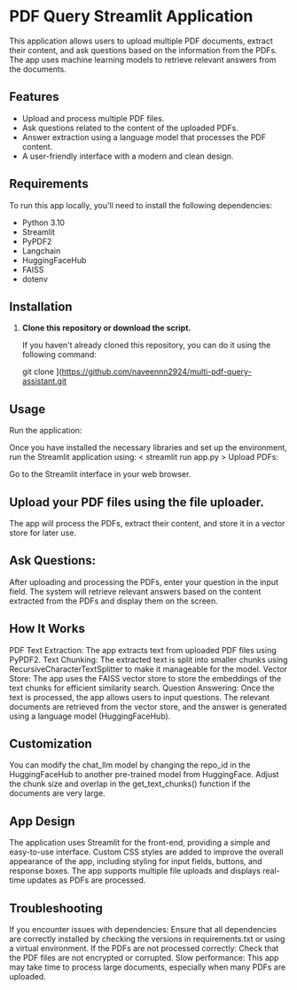 # PDF Query Streamlit Application

This application allows users to upload multiple PDF documents, extract their content, and ask questions based on the information from the PDFs. The app uses machine learning models to retrieve relevant answers from the documents.

## Features
- Upload and process multiple PDF files.
- Ask questions related to the content of the uploaded PDFs.
- Answer extraction using a language model that processes the PDF content.
- A user-friendly interface with a modern and clean design.

## Requirements

To run this app locally, you'll need to install the following dependencies:

- Python 3.10
- Streamlit
- PyPDF2
- Langchain
- HuggingFaceHub
- FAISS
- dotenv

## Installation

1. **Clone this repository or download the script.**
   
   If you haven't already cloned this repository, you can do it using the following command:


   git clone <repository-url>](https://github.com/naveennn2924/multi-pdf-query-assistant.git


## Usage
Run the application:

Once you have installed the necessary libraries and set up the environment, run the Streamlit application using:
< streamlit run app.py >
Upload PDFs:

Go to the Streamlit interface in your web browser.
## Upload your PDF files using the file uploader.
The app will process the PDFs, extract their content, and store it in a vector store for later use.
## Ask Questions:

After uploading and processing the PDFs, enter your question in the input field.
The system will retrieve relevant answers based on the content extracted from the PDFs and display them on the screen.
## How It Works
PDF Text Extraction: The app extracts text from uploaded PDF files using PyPDF2.
Text Chunking: The extracted text is split into smaller chunks using RecursiveCharacterTextSplitter to make it manageable for the model.
Vector Store: The app uses the FAISS vector store to store the embeddings of the text chunks for efficient similarity search.
Question Answering: Once the text is processed, the app allows users to input questions. The relevant documents are retrieved from the vector store, and the answer is generated using a language model (HuggingFaceHub).
## Customization
You can modify the chat_llm model by changing the repo_id in the HuggingFaceHub to another pre-trained model from HuggingFace.
Adjust the chunk size and overlap in the get_text_chunks() function if the documents are very large.
## App Design
The application uses Streamlit for the front-end, providing a simple and easy-to-use interface.
Custom CSS styles are added to improve the overall appearance of the app, including styling for input fields, buttons, and response boxes.
The app supports multiple file uploads and displays real-time updates as PDFs are processed.
## Troubleshooting
If you encounter issues with dependencies: Ensure that all dependencies are correctly installed by checking the versions in requirements.txt or using a virtual environment.
If the PDFs are not processed correctly: Check that the PDF files are not encrypted or corrupted.
Slow performance: This app may take time to process large documents, especially when many PDFs are uploaded.
